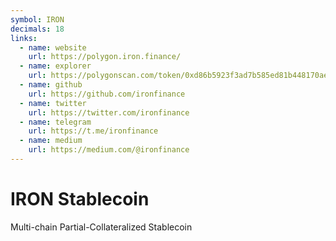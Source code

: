```yaml
---
symbol: IRON
decimals: 18
links:
  - name: website
    url: https://polygon.iron.finance/
  - name: explorer
    url: https://polygonscan.com/token/0xd86b5923f3ad7b585ed81b448170ae026c65ae9a
  - name: github
    url: https://github.com/ironfinance
  - name: twitter
    url: https://twitter.com/ironfinance
  - name: telegram
    url: https://t.me/ironfinance
  - name: medium
    url: https://medium.com/@ironfinance
---
```


# IRON Stablecoin

Multi-chain Partial-Collateralized Stablecoin
